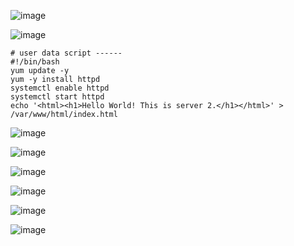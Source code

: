 ![image](https://github.com/Fx2048/COMU_REDES/assets/131219987/46c2ec5c-5de9-4dc7-9ea6-1599006f1f84)

![image](https://github.com/Fx2048/COMU_REDES/assets/131219987/1b0d7f03-b721-4cb7-ab28-face88dbdaf0)
`````
# user data script ------
#!/bin/bash
yum update -y
yum -y install httpd
systemctl enable httpd
systemctl start httpd
echo '<html><h1>Hello World! This is server 2.</h1></html>' > /var/www/html/index.html
`````
![image](https://github.com/Fx2048/COMU_REDES/assets/131219987/4dbb20fe-7161-48d1-9f58-d1c52fab9553)


![image](https://github.com/Fx2048/COMU_REDES/assets/131219987/25463264-7968-460f-b02d-8832b7526c2f)

![image](https://github.com/Fx2048/COMU_REDES/assets/131219987/240b9411-649e-4530-bceb-0f9aa42915e8)

![image](https://github.com/Fx2048/COMU_REDES/assets/131219987/4841e342-8141-43cb-8af3-3686765afeee)


![image](https://github.com/Fx2048/COMU_REDES/assets/131219987/b6d7cab7-525c-40cd-9649-e8c9a310d581)

![image](https://github.com/Fx2048/COMU_REDES/assets/131219987/2c5d70eb-94c9-4205-8a14-895afd466323)

